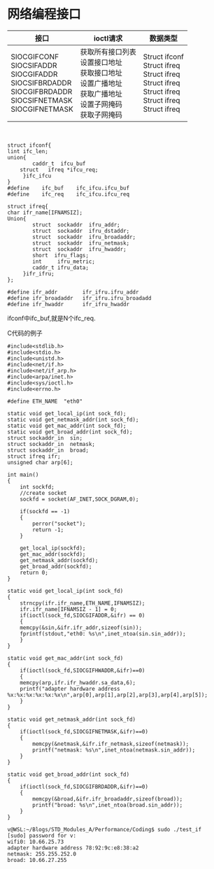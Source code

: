 网络编程接口
=========

|接口|ioctl请求|数据类型|
|---|---| ---|
|SIOCGIFCONF<br>SIOCSIFADDR<br>SIOCGIFADDR<br>SIOCSIFBRDADDR<br>SIOCGIFBRDADDR<br>SIOCSIFNETMASK<br>SIOCGIFNETMASK | 获取所有接口列表<br>设置接口地址<br>获取接口地址<br>设置广播地址<br>获取广播地址<br>设置子网掩码<br>获取子网掩码 | Struct  ifconf <br> Struct  ifreq <br> Struct  ifreq <br> Struct  ifreq<br> Struct  ifreq<br> Struct  ifreq <br> Struct  ifreq |

<br>

	
	struct ifconf{
	lint ifc_len;
	union{
	    	caddr_t  ifcu_buf
	  	struct   ifreq *ifcu_req;
	     }ifc_ifcu
	}
	#define    ifc_buf    ifc_ifcu.ifcu_buf
	#define    ifc_req    ifc_ifcu.ifcu_req

	struct ifreq{
	char ifr_name[IFNAMSIZ];
	Union{
		    struct  sockaddr  ifru_addr;
		    struct  sockaddr  ifru_dstaddr;
		    struct  sockaddr  ifru_broadaddr;
		    struct  sockaddr  ifru_netmask;
		    struct  sockaddr  ifru_hwaddr;
		    short  ifru_flags;
		    int     ifru_metric;
		    caddr_t ifru_data;
	     }ifr_ifru;
	};

	#define ifr_addr        ifr_ifru.ifru_addr
	#define ifr_broadaddr   ifr_ifru.ifru_broadadd
	#define ifr_hwaddr      ifr_ifru_hwaddr

ifconf中ifc_buf,就是N个ifc_req.


C代码的例子

	#include<stdlib.h>  
	#include<stdio.h>  
	#include<unistd.h>  
	#include<net/if.h>  
	#include<net/if_arp.h>  
	#include<arpa/inet.h>  
	#include<sys/ioctl.h>  
	#include<errno.h>  
	   
	#define ETH_NAME  "eth0"  
	   
	static void get_local_ip(int sock_fd);  
	static void get_netmask_addr(int sock_fd);  
	static void get_mac_addr(int sock_fd);  
	static void get_broad_addr(int sock_fd);  
	struct sockaddr_in  sin;  
	struct sockaddr_in  netmask;  
	struct sockaddr_in  broad;  
	struct ifreq ifr;  
	unsigned char arp[6];  
	
	int main()  
	{  
		int sockfd;  
		//create socket  
		sockfd = socket(AF_INET,SOCK_DGRAM,0);  
		
		if(sockfd == -1)  
		{  
			perror("socket");  
			return -1;  
		}
		
		get_local_ip(sockfd);  
		get_mac_addr(sockfd);  
		get_netmask_addr(sockfd);  
		get_broad_addr(sockfd);  
		return 0;  
	}  
		
	static void get_local_ip(int sock_fd)  
	{  
		strncpy(ifr.ifr_name,ETH_NAME,IFNAMSIZ);  
		ifr.ifr_name[IFNAMSIZ - 1] = 0;  
		if(ioctl(sock_fd,SIOCGIFADDR,&ifr) == 0)  
		{  
		memcpy(&sin,&ifr.ifr_addr,sizeof(sin));  
		fprintf(stdout,"eth0: %s\n",inet_ntoa(sin.sin_addr));  
		}  
	} 
	 
	static void get_mac_addr(int sock_fd)  
	{  
		if(ioctl(sock_fd,SIOCGIFHWADDR,&ifr)==0)  
		{  
		memcpy(arp,ifr.ifr_hwaddr.sa_data,6);  
		printf("adapter hardware address %x:%x:%x:%x:%x:%x\n",arp[0],arp[1],arp[2],arp[3],arp[4],arp[5]);  
		}  
	}

	static void get_netmask_addr(int sock_fd)  
	{  
		if(ioctl(sock_fd,SIOCGIFNETMASK,&ifr)==0)  
		{  
			memcpy(&netmask,&ifr.ifr_netmask,sizeof(netmask));  
			printf("netmask: %s\n",inet_ntoa(netmask.sin_addr));  
		}  
	} 

	static void get_broad_addr(int sock_fd)  
	{  
		if(ioctl(sock_fd,SIOCGIFBRDADDR,&ifr)==0)  
		{  
			memcpy(&broad,&ifr.ifr_broadaddr,sizeof(broad));  
			printf("broad: %s\n",inet_ntoa(broad.sin_addr));  
		}  
	}

	v@WSL:~/Blogs/STD_Modules_A/Performance/Coding$ sudo ./test_if
	[sudo] password for v:
	wifi0: 10.66.25.73
	adapter hardware address 78:92:9c:e8:38:a2
	netmask: 255.255.252.0
	broad: 10.66.27.255
